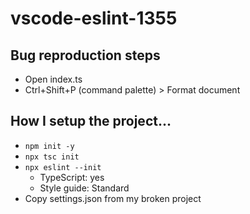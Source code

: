 # vscode-eslint-1355

## Bug reproduction steps

- Open index.ts
- Ctrl+Shift+P (command palette) > Format document

## How I setup the project...

- `npm init -y`
- `npx tsc init`
- `npx eslint --init`
  - TypeScript: yes
  - Style guide: Standard
- Copy settings.json from my broken project
